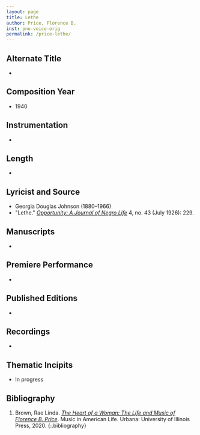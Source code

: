 ```yaml
---
layout: page
title: Lethe
author: Price, Florence B.
inst: pno-voice-orig
permalink: /price-lethe/
---
```


## Alternate Title
- 

## Composition Year
- 1940

## Instrumentation
- 

## Length
- 

## Lyricist and Source
- Georgia Douglas Johnson (1880&ndash;1966)
- "Lethe." [*Opportunity: A Journal of Negro Life*](https://books.google.com/books?id=Wf0qAAAAMAAJ) 4, no. 43 (July 1926): 229.

## Manuscripts
- 

## Premiere Performance
- 

## Published Editions
- 

## Recordings
- 

## Thematic Incipits
- In progress

## Bibliography
1. Brown, Rae Linda. <a href="https://www.worldcat.org/title/1122800180" target="_blank">*The Heart of a Woman: The Life and Music of Florence B. Price*</a>. Music in American Life. Urbana: University of Illinois Press, 2020.
{:.bibliography}
